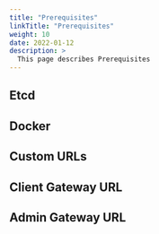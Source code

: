 ```yaml
---
title: "Prerequisites"
linkTitle: "Prerequisites"
weight: 10
date: 2022-01-12
description: >
  This page describes Prerequisites
---
```



## Etcd


## Docker


## Custom URLs


## Client Gateway URL


## Admin Gateway URL

